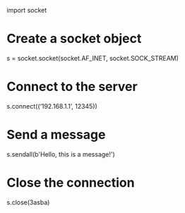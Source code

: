 import socket

# Create a socket object
s = socket.socket(socket.AF_INET, socket.SOCK_STREAM)

# Connect to the server
s.connect((‘192.168.1.1’, 12345))

# Send a message
s.sendall(b'Hello, this is a message!')

# Close the connection
s.close(3asba)
